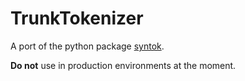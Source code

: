 # TrunkTokenizer

A port of the python package [syntok](https://github.com/fnl/syntok).

**Do not** use in production environments at the moment.